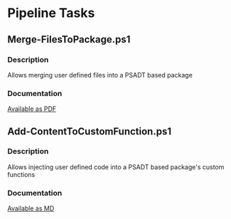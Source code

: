 # Pipeline Tasks

## Merge-FilesToPackage.ps1
### Description
Allows merging user defined files into a PSADT based package
### Documentation
[Available as PDF](Pipelines/Merge-FilesToPackage.pdf)

## Add-ContentToCustomFunction.ps1
### Description
Allows injecting user defined code into a PSADT based package's custom functions
### Documentation
[Available as MD](Pipelines/Add-ContentToCustomFunction.md)